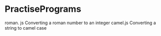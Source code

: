 # PractisePrograms
roman. js Converting a roman number to an integer
camel.js Converting a string to camel case
